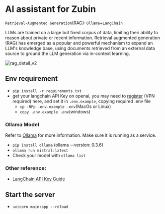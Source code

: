 # AI assistant for Zubin

`Retrieval-Augmented Generation`(RAG): `Ollama`+`LangChain`

LLMs are trained on a large but fixed corpus of data, limiting their ability to reason about private or recent information. Retrieval augmented generation (RAG) has emerged as a popular and powerful mechanism to expand an LLM's knowledge base, using documents retrieved from an external data source to ground the LLM generation via in-context learning. 

![rag_detail_v2](https://github.com/langchain-ai/rag-from-scratch/assets/122662504/54a2d76c-b07e-49e7-b4ce-fc45667360a1)

## Env requirement
- `pip install -r requirements.txt`
- get your langchain API Key on openai, you may need to [register] (VPN required) here, and set it in `.env.example`, copying required .env file
   - `cp -RPp .env.example .env`(MacOs or Linux)
   - `copy .env.example .env`(windows)

### Ollama Model
Refer to [Ollama] for more information. Make sure it is running as a service.
- `pip install ollama` (ollama --version: 0.3.6)
- `ollama run mistral:latest`
- Check your model with `ollama list`

### Other reference:
- [LangChain API Key Guide]

## Start the server
- `uvicorn main:app --reload`

[Langchain]:https://python.langchain.com/v0.2/docs/integrations/text_embedding/ollama/
[Ollama]:https://ollama.com/
[LangChain API Key Guide]:https://www.restack.io/docs/langchain-knowledge-langchain-api-key-guide
[register]: https://platform.openai.com/
[Technical method]:https://juejin.cn/post/7378779608353669158